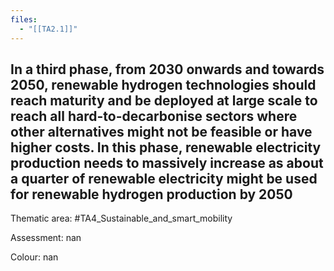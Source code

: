 ```yaml
---
files:
  - "[[TA2.1]]"
---
```

## In a third phase, from 2030 onwards and towards 2050, renewable hydrogen technologies should reach maturity and be deployed at large scale to reach all hard-to-decarbonise sectors where other alternatives might not be feasible or have higher costs. In this phase, renewable electricity production needs to massively increase as about a quarter of renewable electricity might be used for renewable hydrogen production by 2050

Thematic area: #TA4_Sustainable_and_smart_mobility

Assessment: nan

Colour: nan